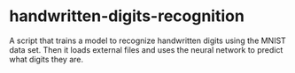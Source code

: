 # handwritten-digits-recognition
A script that trains a model to recognize handwritten digits using the MNIST data set. Then it loads external files and uses the neural network to predict what digits they are.